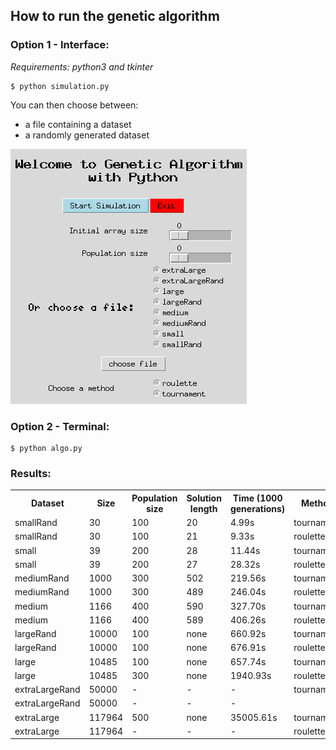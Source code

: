 ## How to run the genetic algorithm
### Option 1 - Interface:
*Requirements: python3 and tkinter*


```
$ python simulation.py
```

You can then choose between:
+ a file containing a dataset
+ a randomly generated dataset

![simulation](interface.png "interface")

### Option 2 - Terminal:
```
$ python algo.py
```

### Results:
<table>
    <tr>
        <th>Dataset</th>
        <th>Size</th>
        <th>Population size</th>
        <th>Solution length</th>
        <th>Time (1000 generations)</th>
        <th>Method</th>
    </tr>
    <tr>
        <td>smallRand</td>
        <td>30</td>
        <td>100</td>
        <td>20</td>
        <td>4.99s</td>
        <td>tournament</td>
    </tr>
    <tr>
        <td>smallRand</td>
        <td>30</td>
        <td>100</td>
        <td>21</td>
        <td>9.33s</td>
        <td>roulette</td>
    </tr>
    <tr>
        <td>small</td>
        <td>39</td>
        <td>200</td>
        <td>28</td>
        <td>11.44s</td>
        <td>tournament</td>
    </tr>
    <tr>
        <td>small</td>
        <td>39</td>
        <td>200</td>
        <td>27</td>
        <td>28.32s</td>
        <td>roulette</td>
    </tr>
    <tr>
        <td>mediumRand</td>
        <td>1000</td>
        <td>300</td>
        <td>502</td>
        <td>219.56s</td>
        <td>tournament</td>
    </tr>
    <tr>
        <td>mediumRand</td>
        <td>1000</td>
        <td>300</td>
        <td>489</td>
        <td>246.04s</td>
        <td>roulette</td>
    </tr>
    <tr>
        <td>medium</td>
        <td>1166</td>
        <td>400</td>
        <td>590</td>
        <td>327.70s</td>
        <td>tournament</td>
    </tr>
    <tr>
        <td>medium</td>
        <td>1166</td>
        <td>400</td>
        <td>589</td>
        <td>406.26s</td>
        <td>roulette</td>
    </tr>
    <tr>
        <td>largeRand</td>
        <td>10000</td>
        <td>100</td>
        <td>none</td>
        <td>660.92s</td>
        <td>tournament</td>
    </tr>
    <tr>
        <td>largeRand</td>
        <td>10000</td>
        <td>100</td>
        <td>none</td>
        <td>676.91s</td>
        <td>roulette</td>
    </tr>
    <tr>
        <td>large</td>
        <td>10485</td>
        <td>100</td>
        <td>none</td>
        <td>657.74s</td>
        <td>tournament</td>
    </tr>
    <tr>
        <td>large</td>
        <td>10485</td>
        <td>300</td>
        <td>none</td>
        <td>1940.93s</td>
        <td>roulette</td>
    </tr>
    <tr>
        <td>extraLargeRand</td>
        <td>50000</td>
        <td>-</td>
        <td>-</td>
        <td>-</td>
        <td>tournament</td>
    </tr>
    <tr>
        <td>extraLargeRand</td>
        <td>50000</td>
        <td>-</td>
        <td>-</td>
        <td>-<td>
        <td>roulette</td>
    </tr>
    <tr>
        <td>extraLarge</td>
        <td>117964</td>
        <td>500</td>
        <td>none</td>
        <td>35005.61s</td>
        <td>tournament</td>
    </tr>
    <tr>
        <td>extraLarge</td>
        <td>117964</td>
        <td>-</td>
        <td>-</td>
        <td>-</td>
        <td>roulette</td>
    </tr>
</table>